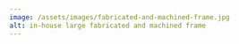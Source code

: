 ```yaml
---
image: /assets/images/fabricated-and-machined-frame.jpg
alt: in-house large fabricated and machined frame
---
```

